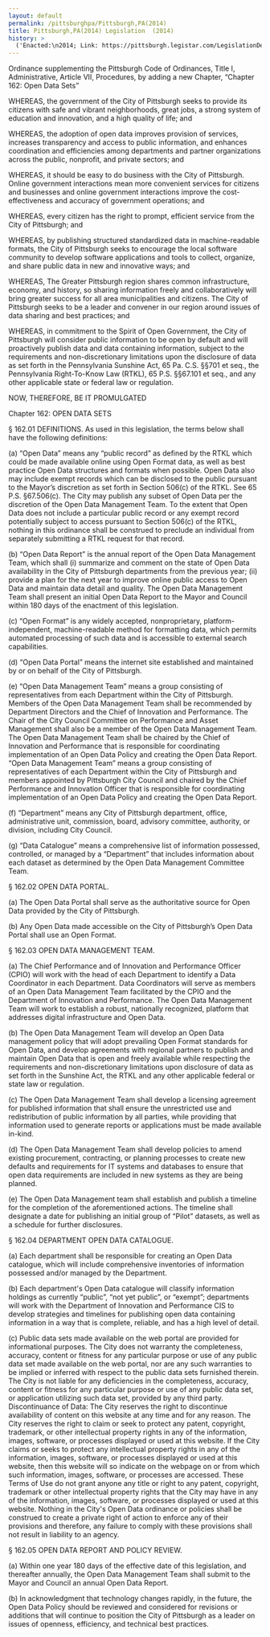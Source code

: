 ```yaml
---
layout: default
permalink: /pittsburghpa/Pittsburgh,PA(2014)
title: Pittsburgh,PA(2014) Legislation  (2014)
history: >
  ('Enacted:\n2014; Link: https://pittsburgh.legistar.com/LegislationDetail.aspx?ID=1632976=C476BBD1-7CD9-4ED2-8A16-B7ECA89F4D40=ID%7CText%7C=open+data=1; \nMeans: Legislation',)
---
```


<p>Ordinance supplementing the Pittsburgh Code of Ordinances, Title I, Administrative, Article VII, Procedures, by adding a new Chapter, “Chapter 162: Open Data Sets”</p>
<p>WHEREAS, the government of the City of Pittsburgh seeks to provide its citizens with safe and vibrant neighborhoods, great jobs, a strong system of education and innovation, and a high quality of life; and</p>
<p>WHEREAS, the adoption of open data improves provision of services, increases transparency and access to public information, and enhances coordination and efficiencies among departments and partner organizations across the public, nonprofit, and private sectors; and</p>
<p>WHEREAS, it should be easy to do business with the City of Pittsburgh. Online government interactions mean more convenient services for citizens and businesses and online government interactions improve the cost-effectiveness and accuracy of government operations; and</p>
<p>WHEREAS, every citizen has the right to prompt, efficient service from the City of Pittsburgh; and</p>
<p>WHEREAS, by publishing structured standardized data in machine-readable formats, the City of Pittsburgh seeks to encourage the local software community to develop software applications and tools to collect, organize, and share public data in new and innovative ways; and</p>
<p>WHEREAS, The Greater Pittsburgh region shares common infrastructure, economy, and history, so sharing information freely and collaboratively will bring greater success for all area municipalities and citizens. The City of Pittsburgh seeks to be a leader and convener in our region around issues of data sharing and best practices; and</p>
<p>WHEREAS, in commitment to the Spirit of Open Government, the City of Pittsburgh will consider public information to be open by default and will proactively publish data and data containing information, subject to the requirements and non-discretionary limitations upon the disclosure of data as set forth in the Pennsylvania Sunshine Act, 65 Pa. C.S. §§701 et seq., the Pennsylvania Right-To-Know Law (RTKL), 65 P.S. §§67.101 et seq., and any other applicable state or federal law or regulation.</p>
<p>NOW, THEREFORE, BE IT PROMULGATED</p>
<p>Chapter 162: OPEN DATA SETS</p>
<p>§ 162.01 DEFINITIONS. As used in this legislation, the terms below shall have the following definitions:</p>
<p>(a) “Open Data” means any “public record” as defined by the RTKL which could be made available online using Open Format data, as well as best practice Open Data structures and formats when possible. Open Data also may include exempt records which can be disclosed to the public pursuant to the Mayor’s discretion as set forth in Section 506(c) of the RTKL. See 65 P.S. §67.506(c). The City may publish any subset of Open Data per the discretion of the Open Data Management Team. To the extent that Open Data does not include a particular public record or any exempt record potentially subject to access pursuant to Section 506(c) of the RTKL, nothing in this ordinance shall be construed to preclude an individual from separately submitting a RTKL request for that record.</p>
<p>(b) “Open Data Report” is the annual report of the Open Data Management Team, which shall (i) summarize and comment on the state of Open Data availability in the City of Pittsburgh departments from the previous year; (ii) provide a plan for the next year to improve online public access to Open Data and maintain data detail and quality. The Open Data Management Team shall present an initial Open Data Report to the Mayor and Council within 180 days of the enactment of this legislation.</p>
<p>(c) “Open Format” is any widely accepted, nonproprietary, platform-independent, machine-readable method for formatting data, which permits automated processing of such data and is accessible to external search capabilities.</p>
<p>(d) “Open Data Portal” means the internet site established and maintained by or on behalf of the City of Pittsburgh.</p>
<p>(e) “Open Data Management Team” means a group consisting of representatives from each Department within the City of Pittsburgh. Members of the Open Data Management Team shall be recommended by Department Directors and the Chief of Innovation and Performance. The Chair of the City Council Committee on Performance and Asset Management shall also be a member of the Open Data Management Team. The Open Data Management Team shall be chaired by the Chief of Innovation and Performance that is responsible for coordinating implementation of an Open Data Policy and creating the Open Data Report. “Open Data Management Team” means a group consisting of representatives of each Department within the City of Pittsburgh and members appointed by Pittsburgh City Council and chaired by the Chief Performance and Innovation Officer that is responsible for coordinating implementation of an Open Data Policy and creating the Open Data Report.</p>
<p>(f) “Department” means any City of Pittsburgh department, office, administrative unit, commission, board, advisory committee, authority, or division, including City Council.</p>
<p>(g) “Data Catalogue” means a comprehensive list of information possessed, controlled, or managed by a “Department” that includes information about each dataset as determined by the Open Data Management Committee Team.</p>
<p>§ 162.02 OPEN DATA PORTAL.</p>
<p>(a) The Open Data Portal shall serve as the authoritative source for Open Data provided by the City of Pittsburgh.</p>
<p>(b) Any Open Data made accessible on the City of Pittsburgh’s Open Data Portal shall use an Open Format.</p>
<p>§ 162.03 OPEN DATA MANAGEMENT TEAM.</p>
<p>(a) The Chief Performance and of Innovation and Performance Officer (CPIO) will work with the head of each Department to identify a Data Coordinator in each Department. Data Coordinators will serve as members of an Open Data Management Team facilitated by the CPIO and the Department of Innovation and Performance. The Open Data Management Team will work to establish a robust, nationally recognized, platform that addresses digital infrastructure and Open Data.</p>
<p>(b)  The Open Data Management Team will develop an Open Data management policy that will adopt prevailing Open Format standards for Open Data, and develop agreements with regional partners to publish and maintain Open Data that is open and freely available while respecting the requirements and non-discretionary limitations upon disclosure of data as set forth in the Sunshine Act, the RTKL and any other applicable federal or state law or regulation.</p>
<p>(c) The Open Data Management Team shall develop a licensing agreement for published information that shall ensure the unrestricted use and redistribution of public information by all parties, while providing that information used to generate reports or applications must be made available in-kind.</p>
<p>(d) The Open Data Management Team shall develop policies to amend existing procurement, contracting, or planning processes to create new defaults and requirements for IT systems and databases to ensure that open data requirements are included in new systems as they are being planned.</p>
<p>(e) The Open Data Management team shall establish and publish a timeline for the completion of the aforementioned actions. The timeline shall designate a date for publishing an initial group of “Pilot” datasets, as well as a schedule for further disclosures.</p>
<p>§ 162.04 DEPARTMENT OPEN DATA CATALOGUE.</p>
<p>(a) Each department shall be responsible for creating an Open Data catalogue, which will include comprehensive inventories of information possessed and/or managed by the Department.</p>
<p>(b) Each department's Open Data catalogue will classify information holdings as currently “public”, “not yet public”, or “exempt”; departments will work with the Department of Innovation and Performance CIS to develop strategies and timelines for publishing open data containing information in a way that is complete, reliable, and has a high level of detail.</p>
<p>(c) Public data sets made available on the web portal are provided for informational purposes. The City does not warranty the completeness, accuracy, content or fitness for any particular purpose or use of any public data set made available on the web portal, nor are any such warranties to be implied or inferred with respect to the public data sets furnished therein. The City is not liable for any deficiencies in the completeness, accuracy, content or fitness for any particular purpose or use of any public data set, or application utilizing such data set, provided by any third party. Discontinuance of Data: The City reserves the right to discontinue availability of content on this website at any time and for any reason. The City reserves the right to claim or seek to protect any patent, copyright, trademark, or other intellectual property rights in any of the information, images, software, or processes displayed or used at this website. If the City claims or seeks to protect any intellectual property rights in any of the information, images, software, or processes displayed or used at this website, then this website will so indicate on the webpage on or from which such information, images, software, or processes are accessed. These Terms of Use do not grant anyone any title or right to any patent, copyright, trademark or other intellectual property rights that the City may have in any of the information, images, software, or processes displayed or used at this website. Nothing in the City's Open Data ordinance or policies shall be construed to create a private right of action to enforce any of their provisions and therefore, any failure to comply with these provisions shall not result in liability to an agency.</p>
<p>§ 162.05 OPEN DATA REPORT AND POLICY REVIEW.</p>
<p>(a) Within one year 180 days of the effective date of this legislation, and thereafter annually, the Open Data Management Team shall submit to the Mayor and Council an annual Open Data Report.</p>
<p>(b) In acknowledgment that technology changes rapidly, in the future, the Open Data Policy should be reviewed and considered for revisions or additions that will continue to position the City of Pittsburgh as a leader on issues of openness, efficiency, and technical best practices.</p>